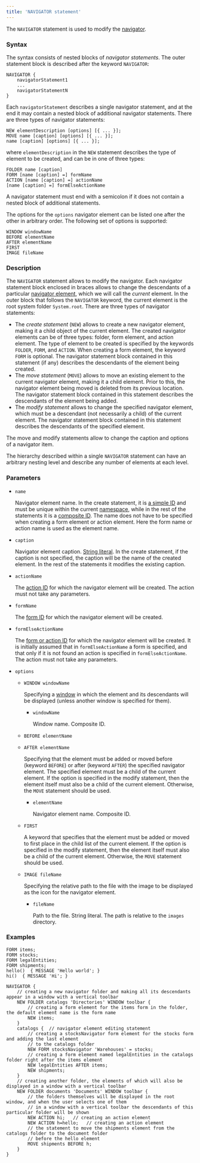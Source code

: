 ```yaml
---
title: 'NAVIGATOR statement'
---
```


The `NAVIGATOR` statement is used to modify the [navigator](Navigator.md).

### Syntax

The syntax consists of nested blocks of *navigator statements*. The outer statement block is described after the keyword `NAVIGATOR`:

```
NAVIGATOR {
    navigatorStatement1 
    ...
    navigatorStatementN
}
```

Each `navigatorStatement` describes a single navigator statement, and at the end it may contain a nested block of additional navigator statements. There are three types of navigator statements:  

```
NEW elementDescription [options] [{ ... }];
MOVE name [caption] [options] [{ ... }];
name [caption] [options] [{ ... }];
```

where `elementDescription` in the `NEW` statement describes the type of element to be created, and can be in one of three types:

```
FOLDER name [caption] 
FORM [name [caption] =] formName
ACTION [name [caption] =] actionName
[name [caption] =] formElseActionName
```

A navigator statement must end with a semicolon if it does not contain a nested block of additional statements.

The options for the `options` navigator element can be listed one after the other in arbitrary order. The following set of options is supported:

```
WINDOW windowName
BEFORE elementName
AFTER elementName
FIRST 
IMAGE fileName
```

### Description

The `NAVIGATOR` statement allows to modify the navigator. Each navigator statement block enclosed in braces allows to change the descendants of a particular [navigator element](Navigator.md), which we will call the *current* element. In the outer block that follows the `NAVIGATOR` keyword, the current element is the root system folder `System.root`. There are three types of navigator statements:

-   The *create statement* (`NEW`) allows to create a new navigator element, making it a child object of the current element. The created navigator elements can be of three types: folder, form element, and action element. The type of element to be created is specified by the keywords `FOLDER`, `FORM`, and `ACTION`. When creating a form element, the keyword `FORM` is optional. The navigator statement block contained in this statement (if any) describes the descendants of the element being created.
-   The *move statement* (`MOVE`) allows to move an existing element to the current navigator element, making it a child element. Prior to this, the navigator element being moved is deleted from its previous location. The navigator statement block contained in this statement describes the descendants of the element being added. 
-   The *modify statement* allows to change the specified navigator element, which must be a descendant (not necessarily a child) of the current element. The navigator statement block contained in this statement describes the descendants of the specified element.

The move and modify statements allow to change the caption and options of a navigator item.

The hierarchy described within a single `NAVIGATOR` statement can have an arbitrary nesting level and describe any number of elements at each level.

### Parameters

- `name`

    Navigator element name. In the create statement, it is [a simple ID](IDs.md#id) and must be unique within the current [namespace](Naming.md#namespace), while in the rest of the statements it is a [composite ID](IDs.md#cid). The name does not have to be specified when creating a form element or action element. Here the form name or action name is used as the element name.

- `caption`

    Navigator element caption. [String literal](Literals.md#strliteral). In the create statement, if the caption is not specified, the caption will be the name of the created element. In the rest of the statements it modifies the existing caption.

- `actionName`

    The [action ID](IDs.md#propertyid) for which the navigator element will be created. The action must not take any parameters.

- `formName`

    The [form ID](IDs.md#propertyid) for which the navigator element will be created.

- `formElseActionName`

    The [form or action ID](IDs.md#propertyid) for which the navigator element will be created. It is initially assumed that in `formElseActionName` a form is specified, and that only if it is not found an action is specified in `formElseActionName`. The action must not take any parameters.

- `options`

    - `WINDOW windowName`

        Specifying a [window](Navigator_design.md) in which the element and its descendants will be displayed (unless another window is specified for them). 

        - `windowName`

            Window name. Composite ID.

    - `BEFORE elementName`
    - `AFTER elementName` 

        Specifying that the element must be added or moved before (keyword `BEFORE`) or after (keyword `AFTER`) the specified navigator element. The specified element must be a child of the current element. If the option is specified in the modify statement, then the element itself must also be a child of the current element. Otherwise, the `MOVE` statement should be used.
    
        - `elementName`
        
            Navigator element name. Composite ID. 

    - `FIRST`

        A keyword that specifies that the element must be added or moved to first place in the child list of the current element. If the option is specified in the modify statement, then the element itself must also be a child of the current element. Otherwise, the `MOVE` statement should be used.

    - `IMAGE fileName`

        Specifying the relative path to the file with the image to be displayed as the icon for the navigator element. 

        - `fileName`

            Path to the file. String literal. The path is relative to the `images` directory.

### Examples


```lsf
FORM items;
FORM stocks;
FORM legalEntities;
FORM shipments;
hello()  { MESSAGE 'Hello world'; }
hi()  { MESSAGE 'Hi'; }

NAVIGATOR {
    // creating a new navigator folder and making all its descendants appear in a window with a vertical toolbar
    NEW FOLDER catalogs 'Directories' WINDOW toolbar { 
        // creating a form element for the items form in the folder, the default element name is the form name
        NEW items; 
    }
    catalogs {  // navigator element editing statement
        // creating a stocksNavigator form element for the stocks form and adding the last element
        // to the catalogs folder
        NEW FORM stocksNavigator 'Warehouses' = stocks; 
        // creating a form element named legalEntities in the catalogs folder right after the items element
        NEW legalEntities AFTER items; 
        NEW shipments;
    }
    // creating another folder, the elements of which will also be displayed in a window with a vertical toolbar
    NEW FOLDER documents 'Documents' WINDOW toolbar { 
        // the folders themselves will be displayed in the root window, and when the user selects one of them
        // in a window with a vertical toolbar the descendants of this particular folder will be shown
        NEW ACTION hi;   // creating an action element
        NEW ACTION h=hello;   // creating an action element
        // the statement to move the shipments element from the catalogs folder to the document folder
        // before the hello element
        MOVE shipments BEFORE h; 
    }
}
```


